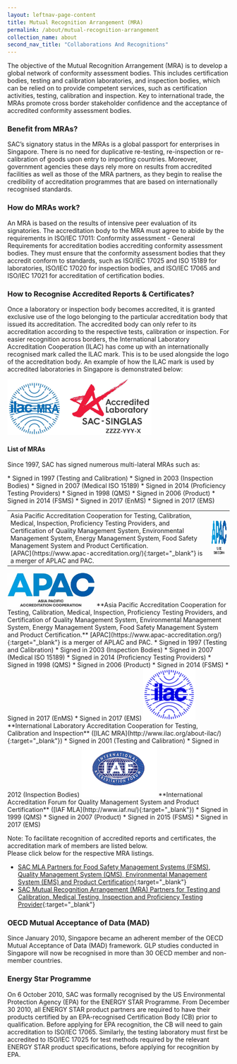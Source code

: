 ```yaml
---
layout: leftnav-page-content
title: Mutual Recognition Arrangement (MRA)
permalink: /about/mutual-recognition-arrangement
collection_name: about
second_nav_title: "Collaborations And Recognitions"
---
```


The objective of the Mutual Recognition Arrangement (MRA) is to develop a global network of conformity assessment bodies. This includes certification bodies, testing and calibration laboratories, and inspection bodies, which can be relied on to provide competent services, such as certification activities, testing, calibration and inspection. Key to international trade, the MRAs promote cross border stakeholder confidence and the acceptance of accredited conformity assessment bodies. 

### Benefit from MRAs?
SAC’s signatory status in the MRAs is a global passport for enterprises in Singapore. There is no need for duplicative re-testing, re-inspection or re-calibration of goods upon entry to importing countries. Moreover, government agencies these days rely more on results from accredited facilities as well as those of the MRA partners, as they begin to realise the credibility of accreditation programmes that are based on internationally recognised standards. 

### How do MRAs work?
An MRA is based on the results of intensive peer evaluation of its signatories. The accreditation body to the MRA must agree to abide by the requirements in ISO/IEC 17011: Conformity assessment - General Requirements for accreditation bodies accrediting conformity assessment bodies. They must ensure that the conformity assessment bodies that they accredit conform to standards, such as ISO/IEC 17025 and ISO 15189 for laboratories, ISO/IEC 17020 for inspection bodies, and ISO/IEC 17065 and ISO/IEC 17021 for accreditation of certification bodies.

### How to Recognise Accredited Reports & Certificates?
Once a laboratory or inspection body becomes accredited, it is granted exclusive use of the logo belonging to the particular accreditation body that issued its accreditation. The accredited body can only refer to its accreditation according to the respective tests, calibration or inspection. For easier recognition across borders, the International Laboratory Accreditation Cooperation (ILAC) has come up with an internationally recognised mark called the ILAC mark. This is to be used alongside the logo of the accreditation body. An example of how the ILAC mark is used by accredited laboratories in Singapore is demonstrated below:

<img src="/images/SAC_singlas_ with_ilac_2.jpg" alt="SAC Singlas with ILAC" style="height:127px;width:327px;"/>

#### List of MRAs
Since 1997, SAC has signed numerous multi-lateral MRAs such as: 

<table>
 <tbody>
  <tr>
   <td>Asia Pacific Accreditation Cooperation for Testing, Calibration, Medical, Inspection, Proficiency Testing Providers, and Certification of Quality Management System, Environmental Management System, Energy Management System, Food Safety Management System and Product Certification.<br/>[APAC](https://www.apac-accreditation.org/){:target="_blank"} is a merger of APLAC and PAC.</td>
   <td valign="middle" rowspan=2><img src="/images/APAC_logo.jpg" alt="APAC Logo" style="height:79px;width:198px;margin:0;"/></td>
  </tr>
  <tr>* Signed in 1997 (Testing and Calibration)
* Signed in 2003 (Inspection Bodies)
* Signed in 2007 (Medical ISO 15189)
* Signed in 2014 (Proficiency Testing Providers)
* Signed in 1998 (QMS)
* Signed in 2006 (Product)
* Signed in 2014 (FSMS)
* Signed in 2017 (EnMS)
* Signed in 2017 (EMS)</tr>
 </tbody>
</table>

<img src="/images/APAC_logo.jpg" alt="APAC Logo" style="height:79px;width:198px;margin-left:0;"/>
**Asia Pacific Accreditation Cooperation for Testing, Calibration, Medical, Inspection, Proficiency Testing Providers, and Certification of Quality Management System, Environmental Management System, Energy Management System, Food Safety Management System and Product Certification.**  
[APAC](https://www.apac-accreditation.org/){:target="_blank"} is a merger of APLAC and PAC.
* Signed in 1997 (Testing and Calibration)
* Signed in 2003 (Inspection Bodies)
* Signed in 2007 (Medical ISO 15189)
* Signed in 2014 (Proficiency Testing Providers)
* Signed in 1998 (QMS)
* Signed in 2006 (Product)
* Signed in 2014 (FSMS)
* Signed in 2017 (EnMS)
* Signed in 2017 (EMS)

<img src="/images/ILAC_logo.jpg" alt="ILAC Logo" style="height:118px;width:118px;margin-left:0;"/>
**International Laboratory Accreditation Cooperation  for Testing, Calibration and Inspection** ([ILAC MRA](http://www.ilac.org/about-ilac/){:target="_blank"})
* Signed in 2001 (Testing and Calibration)
* Signed in 2012 (Inspection Bodies)

<img src="/images/iaf.gif" alt="IAF Logo" style="height:119px;width:171px;margin-left:0;"/>
**International Accreditation Forum for Quality Management System and Product Certification** ([IAF MLA](http://www.iaf.nu/){:target="_blank"})
* Signed in 1999 (QMS)
* Signed in 2007 (Product)
* Signed in 2015 (FSMS)
* Signed in 2017 (EMS)

Note: To facilitate recognition of accredited reports and certificates, the accreditation mark of members are listed below.  
Please click below for the respective MRA listings.

* [SAC MLA Partners for Food Safety Management Systems (FSMS), Quality Management System (QMS), Environmental Management System (EMS) and Product Certification](https://www.iaf.nu//articles/IAF_MEMBERS_SIGNATORIES/4){:target="_blank"}
* [SAC Mutual Recognition Arrangement (MRA) Partners for Testing and Calibration, Medical Testing,    Inspection and Proficiency Testing Provider](https://ilac.org/signatory-search/){:target="_blank"}
 
### OECD Mutual Acceptance of Data (MAD)
Since January 2010, Singapore became an adherent member of the OECD Mutual Acceptance of Data (MAD) framework. GLP studies conducted in Singapore will now be recognised in more than 30 OECD member and non-member countries. 
 
### Energy Star Programme
On 6 October 2010, SAC was formally recognised by the US Environmental Protection Agency (EPA) for the ENERGY STAR Programme. From December 30 2010, all ENERGY STAR product partners are required to have their products certified by an EPA-recognised Certification Body (CB) prior to qualification. Before applying for EPA recognition, the CB will need to gain accreditation to ISO/IEC 17065. Similarly, the testing laboratory must first be accredited to ISO/IEC 17025 for test methods required by the relevant ENERGY STAR product specifications, before applying for recognition by EPA. 
